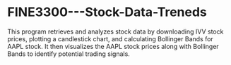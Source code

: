 # FINE3300---Stock-Data-Treneds
This program retrieves and analyzes stock data by downloading IVV stock prices, plotting a candlestick chart, and calculating Bollinger Bands for AAPL stock. It then visualizes the AAPL stock prices along with Bollinger Bands to identify potential trading signals.
